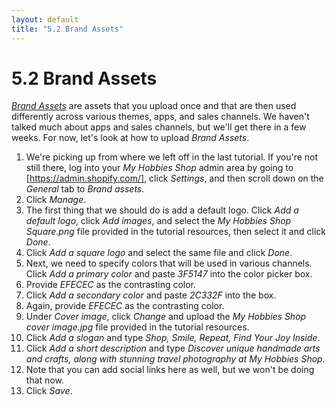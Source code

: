 ```yaml
---
layout: default
title: "5.2 Brand Assets"
---
```


# 5.2 Brand Assets

_[Brand Assets](https://help.shopify.com/en/manual/promoting-marketing/managing-brand-assets)_ are assets that you upload once and that are then used differently across various themes, apps, and sales channels. We haven't talked much about apps and sales channels, but we'll get there in a few weeks. For now, let's look at how to upload _Brand Assets_.

1. We're picking up from where we left off in the last tutorial. If you're not still there, log into your _My Hobbies Shop_ admin area by going to [https://admin.shopify.com/], click _Settings_, and then scroll down on the _General_ tab to _Brand assets_.
2. Click _Manage_.
3. The first thing that we should do is add a default logo. Click _Add a default logo_, click _Add images_, and select the _My Hobbies Shop Square.png_ file provided in the tutorial resources, then select it and click _Done_.
4. Click _Add a square logo_ and select the same file and click _Done_.
5. Next, we need to specify colors that will be used in various channels. Click _Add a primary color_ and paste _3F5147_ into the color picker box.
6. Provide _EFECEC_ as the contrasting color.
7. Click _Add a secondary color_ and paste _2C332F_ into the box.
8. Again, provide _EFECEC_ as the contrasting color.
9. Under _Cover image_, click _Change_ and upload the _My Hobbies Shop cover image.jpg_ file provided in the tutorial resources.
10. Click _Add a slogan_ and type _Shop, Smile, Repeat, Find Your Joy Inside_.
11. Click _Add a short description_ and type _Discover unique handmade arts and crafts, along with stunning travel photography at My Hobbies Shop._
12. Note that you can add social links here as well, but we won't be doing that now.
13. Click _Save_.
